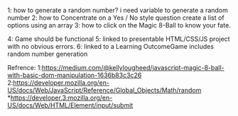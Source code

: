1: how to generate a random number?
i need variable to generate a random number
2: how to Concentrate on a Yes / No style question
create a list of options using an array
3: how to click on the Magic 8-Ball to know your fate.

4: Game should be functional
5: linked to presentable HTML/CSS/JS project with no obvious errors.
6: linked to a Learning OutcomeGame includes random number generation

Refrence:
1:https://medium.com/@kellylougheed/javascript-magic-8-ball-with-basic-dom-manipulation-1636b83c3c26
2:https://developer.mozilla.org/en-US/docs/Web/JavaScript/Reference/Global_Objects/Math/random \*https://developer.3:mozilla.org/en-US/docs/Web/HTML/Element/input/submit

